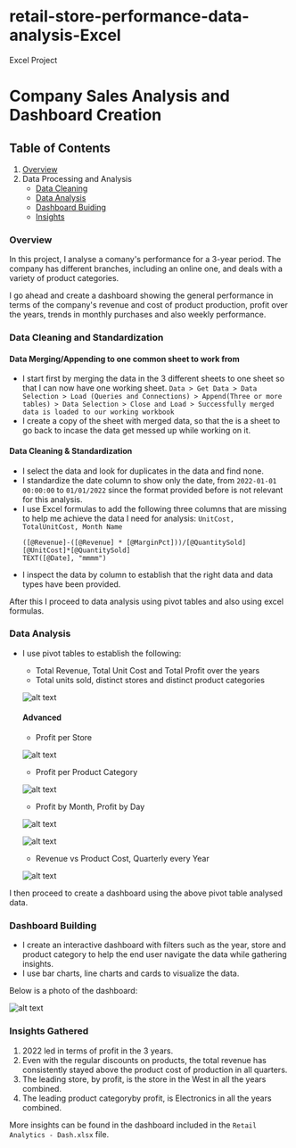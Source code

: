 # retail-store-performance-data-analysis-Excel
Excel Project

# Company Sales Analysis and Dashboard Creation
## Table of Contents
1. [Overview](#overview)
2. Data Processing and Analysis
    - [Data Cleaning](#data-cleaning-and-standardization)
    - [Data Analysis](#data-analysis)
    - [Dashboard Buiding](#dashboard-building)
    - [Insights](#insights-gathered)


### Overview
In this project, I analyse a comany's performance for a 3-year period. The company has different branches, including an online one, and deals with a variety of product categories.

I go ahead and create a dashboard showing the general performance in terms of the company's revenue and cost of product production, profit over the years, trends in monthly purchases and also weekly performance.

### Data Cleaning and Standardization
#### Data Merging/Appending to one common sheet to work from
- I start first by merging the data in the 3 different sheets to one sheet so that I can now have one working sheet. 
    `Data > Get Data > Data Selection > Load (Queries and Connections) > Append(Three or more tables) > Data Selection > Close and Load > Successfully merged data is loaded to our working workbook`
- I create a copy of the sheet with merged data, so that the is a sheet to go back to incase the data get messed up while working on it.
#### Data Cleaning & Standardization
- I select the data and look for duplicates in the data and find none.
- I standardize the date column to show only the date, from `2022-01-01 00:00:00` to `01/01/2022` since the format provided before is not relevant for this analysis.
- I use Excel formulas to add the following three columns that are missing to help me achieve the data I need for analysis: `UnitCost, TotalUnitCost, Month Name`
    ```excel
    ([@Revenue]-([@Revenue] * [@MarginPct]))/[@QuantitySold]
    [@UnitCost]*[@QuantitySold]
    TEXT([@Date], "mmmm")
    ```
- I inspect the data by column to establish that the right data and data types have been provided.

After this I proceed to data analysis using pivot tables and also using excel formulas.

### Data Analysis
- I use pivot tables to establish the following:
    - Total Revenue, Total Unit Cost and Total Profit over the years
    - Total units sold, distinct stores and distinct product categories
      
    ![alt text](assets/image.png)
    #### Advanced
    - Profit per Store
      
    ![alt text](assets/image2.png)
    - Profit per Product Category
      
    ![alt text](assets/image3.png)
    - Profit by Month, Profit by Day
      
    ![alt text](assets/image4.png)
  
    ![alt text](assets/image5.png)
    - Revenue vs Product Cost, Quarterly every Year
      
    ![alt text](assets/image7.png)

I then proceed to create a dashboard using the above pivot table analysed data.

### Dashboard Building
- I create an interactive dashboard with filters such as the year, store and product category to help the end user navigate the data while gathering insights.
- I use bar charts, line charts and cards to visualize the data.

Below is a photo of the dashboard:

![alt text](assets/dashboard.png)

### Insights Gathered
1. 2022 led in terms of profit in the 3 years.
2. Even with the regular discounts on products, the total revenue has consistently stayed above the product cost of production in all quarters.
3. The leading store, by profit, is the store in the West in all the years combined.
4. The leading product categoryby profit, is Electronics in all the years combined.

More insights can be found in the dashboard included in the `Retail Analytics - Dash.xlsx` file.
